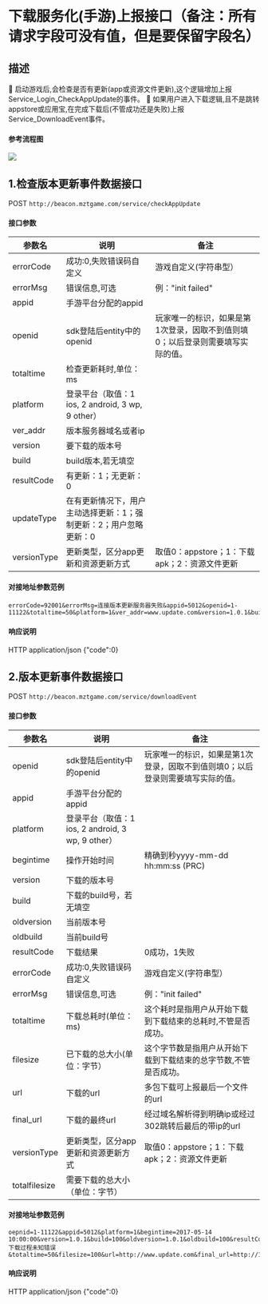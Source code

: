 下载服务化(手游)上报接口（备注：所有请求字段可没有值，但是要保留字段名）
=========================

## 描述

	启动游戏后,会检查是否有更新(app或资源文件更新),这个逻辑增加上报Service_Login_CheckAppUpdate的事件。
	如果用户进入下载逻辑,且不是跳转appstore或应用宝,在完成下载后(不管成功还是失败)上报Service_DownloadEvent事件。

#### 参考流程图

<img src="http://cdn.mztgame.ztgame.com.cn/data/update-collect.png">

## 1.检查版本更新事件数据接口

POST  `http://beacon.mztgame.com/service/checkAppUpdate`
 
#### 接口参数
 
| 参数名 | 说明 | 备注 |
|------|------|------|
| errorCode | 成功:0,失败错误码自定义| 游戏自定义(字符串型） |
| errorMsg | 错误信息,可选 | 例："init failed" |
| appid | 手游平台分配的appid | |
| openid | sdk登陆后entity中的openid | 玩家唯一的标识，如果是第1次登录，因取不到值则填0；以后登录则需要填写实际的值。 |
| totaltime | 检查更新耗时,单位：ms  |  |
| platform |  登录平台（取值：1 ios, 2 android, 3 wp, 9 other） |  |
| ver_addr | 版本服务器域名或者ip |  |
| version | 要下载的版本号 |  |
| build | build版本,若无填空 |  |
| resultCode | 有更新：1；无更新：0 | |
| updateType | 在有更新情况下，用户主动选择更新：1；强制更新：2；用户忽略更新：0 | |
| versionType | 更新类型，区分app更新和资源更新方式 |取值0：appstore；1：下载apk；2：资源文件更新 |
 
#### 对接地址参数范例

```
errorCode=92001&errorMsg=连接版本更新服务器失败&appid=5012&openid=1-11122&totaltime=50&platform=1&ver_addr=www.update.com&version=1.0.1&build=100&resultCode=1&updateType=1&versionType=1
```

#### 响应说明

HTTP 
application/json 
{"code":0}



## 2.版本更新事件数据接口

POST  `http://beacon.mztgame.com/service/downloadEvent`
 
#### 接口参数
 
| 参数名 | 说明 | 备注 |
|------|------|------|
| openid | sdk登陆后entity中的openid | 玩家唯一的标识，如果是第1次登录，因取不到值则填0；以后登录则需要填写实际的值。 |
| appid | 手游平台分配的appid | |
| platform |  登录平台（取值：1 ios, 2 android, 3 wp, 9 other） |  |
| begintime | 操作开始时间 |精确到秒yyyy-mm-dd hh:mm:ss (PRC) |
| version | 下载的版本号 |  |
| build | 下载的build号，若无填空  |  |
| oldversion | 当前版本号 |  |
| oldbuild | 当前build号 |  |
| resultCode | 下载结果 |0成功，1失败 |
| errorCode | 成功:0,失败错误码自定义| 游戏自定义(字符串型） |
| errorMsg | 错误信息,可选 | 例："init failed" |
| totaltime | 下载总耗时(单位：ms) | 这个耗时是指用户从开始下载到下载结束的总耗时,不管是否成功。|
| filesize | 已下载的总大小(单位：字节） | 这个字节数是指用户从开始下载到下载结束的总字节数,不管是否成功。 |
| url | 下载的url | 多包下载可上报最后一个文件的url |
| final_url | 下载的最终url | 经过域名解析得到明确ip或经过302跳转后最后的带ip的url |
| versionType | 更新类型，区分app更新和资源更新方式 | 取值0：appstore；1：下载apk；2：资源文件更新 |
| totalfilesize | 需要下载的总大小（单位：字节） | |
 
#### 对接地址参数范例

```
oepnid=1-11122&appid=5012&platform=1&begintime=2017-05-14 10:00:00&version=1.0.1&build=100&oldversion=1.0.1&oldbuild=100&resultCode=1&errorCode=1&errorMsg=下载过程未知错误&totaltime=50&filesize=100&url=http://www.update.com&final_url=http://111.222.33&versionType=1&totalfilesize=200
```

#### 响应说明

HTTP 
application/json 
{"code":0}
